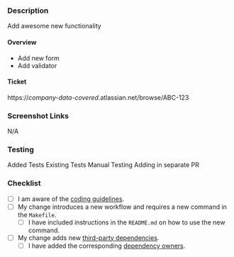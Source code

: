 ### Description

<!-- Quick Summary -->

Add awesome new functionality

#### Overview

- Add new form
- Add validator

#### Ticket

https://_company-data-covered_.atlassian.net/browse/ABC-123

### Screenshot Links

<!-- For UI code, must be hosted in JIRA -->N/A

### Testing

<!-- How was this tested? Pick option below, or write your own -->

Added Tests
Existing Tests
Manual Testing
Adding in separate PR

### Checklist

<!--- Go over all the following points, and put an `x` in all the boxes that apply. -->

- [ ] I am aware of the [coding guidelines](https://github.com/*company-data-covered*/services/tree/trunk/docs/code).
- [ ] My change introduces a new workflow and requires a new command in the `Makefile`.
  - [ ] I have included instructions in the `README.md` on how to use the new command.
- [ ] My change adds new [third-party dependencies](https://github.com/*company-data-covered*/services/blob/trunk/docs/code/third-party-dependencies.md).
  - [ ] I have added the corresponding [dependency owners](https://github.com/*company-data-covered*/services/blob/trunk/docs/code/third-party-dependencies.md#identified-owners).
